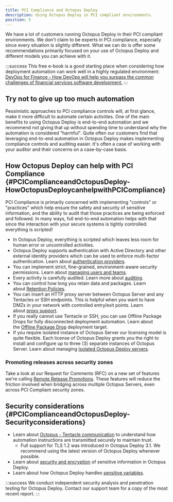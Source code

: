 ```yaml
---
title: PCI Compliance and Octopus Deploy
description: Using Octopus Deploy in PCI compliant environments.
position: 5
---
```


We have a lot of customers running Octopus Deploy in their PCI compliant environments. We don't claim to be experts in PCI compliance, especially since every situation is slightly different. What we can do is offer some recommendations primarily focused on your use of Octopus Deploy and different models you can achieve with it.

:::success
This free e-book is a good starting place when considering how deployment automation can work well in a highly regulated environment: [DevOps for Finance - How DevOps will help you surpass the common challenges of financial services software development.](http://radar.oreilly.com/2015/09/devops-for-finance.html)
:::

## Try not to give up too much automation

Pessimistic approaches to PCI compliance controls will, at first glance, make it more difficult to automate certain activities. One of the main benefits to using Octopus Deploy is end-to-end automation and we recommend not giving that up without spending time to understand why the automation is considered "harmful". Quite often our customers find that leveraging end-to-end automation in Octopus Deploy makes implementing compliance controls and auditing easier. It's often a case of working with your auditor and their concerns on a case-by-case basis.

## How Octopus Deploy can help with PCI Compliance {#PCIComplianceandOctopusDeploy-HowOctopusDeploycanhelpwithPCICompliance}

PCI Compliance is primarily concerned with implementing "controls" or "practices" which help ensure the safety and security of sensitive information, and the ability to audit that those practices are being enforced and followed. In many ways, full end-to-end automation helps with that since the interaction with your secure systems is tightly controlled: everything is scripted!

- In Octopus Deploy, everything is scripted which leaves less room for human error or uncontrolled activities.
- Octopus Deploy supports authentication with Active Directory and other external identity providers which can be used to enforce multi-factor authentication. Learn about [authentication providers](/docs/administration/authentication-providers/index.md).
- You can implement strict, fine-grained, environment-aware security permissions. Learn about [managing users and teams](/docs/administration/managing-users-and-teams/index.md).
- Every activity is carefully audited. Learn more about [auditing](/docs/administration/auditing.md).
- You can control how long you retain data and packages. Learn about [Retention Policies](/docs/administration/retention-policies/index.md).
- You can insert an HTTP proxy server between Octopus Server and any Tentacles or SSH endpoints. This is helpful when you want to have DMZs in your network with controlled entry/exit points. Learn about [proxy support](/docs/infrastructure/windows-targets/proxy-support.md).
- If you really cannot use Tentacle or SSH, you can use Offline Package Drops for fully disconnected deployment automation. Learn about the [Offline Package Drop](/docs/infrastructure/offline-package-drop.md) deployment target.
- If you require isolated instance of Octopus Server our licensing model is quite flexible. Each license of Octopus Deploy grants you the right to install and configure up to three (3) separate instances of Octopus Server. Learn about managing [Isolated Octopus Deploy servers](/docs/deployment-patterns/isolated-octopus-deploy-servers.md).

### Promoting releases across security zones

Take a look at our Request for Comments (RFC) on a new set of features we're calling [Remote Release Promotions](https://octopus.com/blog/remote-release-promotions-rfc). These features will reduce the friction involved when bridging across multiple Octopus Servers, even across PCI Compliant security zones.

## Security considerations {#PCIComplianceandOctopusDeploy-Securityconsiderations}

- Learn about [Octopus - Tentacle communication](/docs/reference/octopus-tentacle-communication/index.md) to understand how automation instructions are transmitted securely to maintain trust.
  - Full support for TLS 1.2 was introduced in Octopus Deploy 3.1. We recommend using the latest version of Octopus Deploy whenever possible.
- Learn about [security and encryption](/docs/reference/security-and-encryption.md) of sensitive information in Octopus Deploy.
- Learn about how Octopus Deploy handles [sensitive variables](/docs/deployment-process/variables/sensitive-variables.md).

:::success
We conduct independent security analysis and penetration testing for Octopus Deploy. Contact our support team for a copy of the most recent report.
:::
